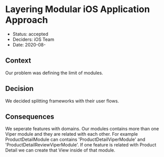 # Layering Modular iOS Application Approach

* Status: accepted
* Deciders: iOS Team
* Date: 2020-08-

## Context

Our problem was defining the limit of modules.

## Decision

We decided splitting frameworks with their user flows.

## Consequences

We seperate features with domains. Our modules contains more than one Viper module and they are related with each other. For example ProductDetailModule can contains 'ProductDetailViperModule' and 'ProductDetailReviewViperModule'. If one feature is related with Product Detail we can create that View inside of that module.  
